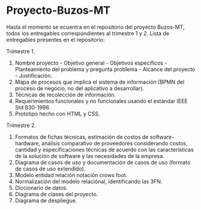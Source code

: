 # Proyecto-Buzos-MT
Hasta el momento se ecuentra en el repositorio del proyecto Buzos-MT, todos los entregables correspondientes al trimestre 1 y 2.
Lista de entregables presentes en el repositorio:

Trimestre 1.
1. Nombre proyecto - Objetivo general - Objetivos especí­ficos - Planteamiento del problema y pregunta problema - Alcance del proyecto - Justificación.
2. Mapa de procesos que implica el sistema de información (BPMN del proceso de negocio, no del aplicativo a desarrollar).
3. Técnicas de recolección de información.
4. Requerimientos funcionales y no funcionales usando el estándar IEEE Std 830-1998.
5. Prototipo hecho con HTML y CSS.

Trimestre 2.
1. Formatos de fichas técnicas, estimación de costos de software-hardware, análisis comparativo de proveedores considerando costos, cantidad y especificaciones técnicas de acuerdo con las características de la solución de software y las necesidades de la empresa.
2. Diagrama de casos de uso y documentación de casos de uso (formato de casos de uso extendido).
3. Modelo entidad relación notación crows foot.
4. Normalización del modelo relaciónal, identificando las 3FN.
5. Diccionario de datos.
6. Diagrama de clases del proyecto.
7. Diagrama de despliegue.
